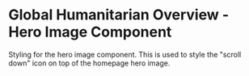 Global Humanitarian Overview - Hero Image Component
===================================================

Styling for the hero image component. This is used to style the "scroll down"
icon on top of the homepage hero image.
